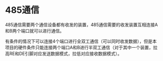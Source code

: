 # 485通信

485通信需要两个通信设备都有收发的装置，485通信需要的收发装置互相连接A和B两个端口就可以进行通信。

有条件的情况下可以连接4个端口进行全双工通信（可以同时收发数据），但是本项目的硬件条件只能连接两个端口A和B进行半双工通信（对于其中一个装置，拉高RE和DE引脚对应发送数据模式，拉低对应接收数据模式）。